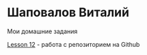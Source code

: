 

#  Шаповалов Виталий
Мои домашние задания

 [Lesson 12](https://vital-web.github.io/lesson_12/ "Моя готовая домашка") - работа с репозиторием на Github
